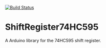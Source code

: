 [![Build Status](https://travis-ci.org/team-onestone/ShiftRegister74HC595.svg?branch=master)](https://travis-ci.org/team-onestone/ShiftRegister74HC595)
# ShiftRegister74HC595
A Arduino library for the 74HC595 shift register. 
